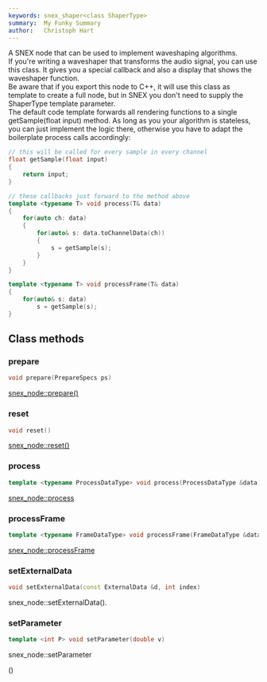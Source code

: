 ```yaml
---
keywords: snex_shaper<class ShaperType> 
summary:  My Funky Summary
author:   Christoph Hart
---
```


A SNEX node that can be used to implement waveshaping algorithms.  
If you're writing a waveshaper that transforms the audio signal, you can use this class. It gives you a special callback and also a display that shows the waveshaper function.  
Be aware that if you export this node to C++, it will use this class as template to create a full node, but in SNEX you don't need to supply the ShaperType template parameter.   
The default code template forwards all rendering functions to a single getSample(float input) method. As long as you your algorithm is stateless, you can just implement the logic there, otherwise you have to adapt the boilerplate process calls accordingly:  

```cpp
// this will be called for every sample in every channel
float getSample(float input)
{
    return input;
}

// these callbacks just forward to the method above
template <typename T> void process(T& data)
{
    for(auto ch: data)
    {
        for(auto& s: data.toChannelData(ch))
        {
            s = getSample(s);
        }
    }
}

template <typename T> void processFrame(T& data)
{
    for(auto& s: data)
        s = getSample(s);
}
```

  

## Class methods

### prepare

```cpp
void prepare(PrepareSpecs ps)
```

[snex_node::prepare()](/scriptnode/snex_api/node_types/snex_node/)  
  

### reset

```cpp
void reset()
```

[snex_node::reset()](/scriptnode/snex_api/node_types/snex_node/)  
  

### process

```cpp
template <typename ProcessDataType> void process(ProcessDataType &data)
```

[snex_node::process](/scriptnode/snex_api/node_types/snex_node/)  
  

### processFrame

```cpp
template <typename FrameDataType> void processFrame(FrameDataType &data)
```

[snex_node::processFrame](/scriptnode/snex_api/node_types/snex_node/)  
  

### setExternalData

```cpp
void setExternalData(const ExternalData &d, int index)
```

snex_node::setExternalData().   
  

### setParameter

```cpp
template <int P> void setParameter(double v)
```

snex_node::setParameter<P>()   
  
